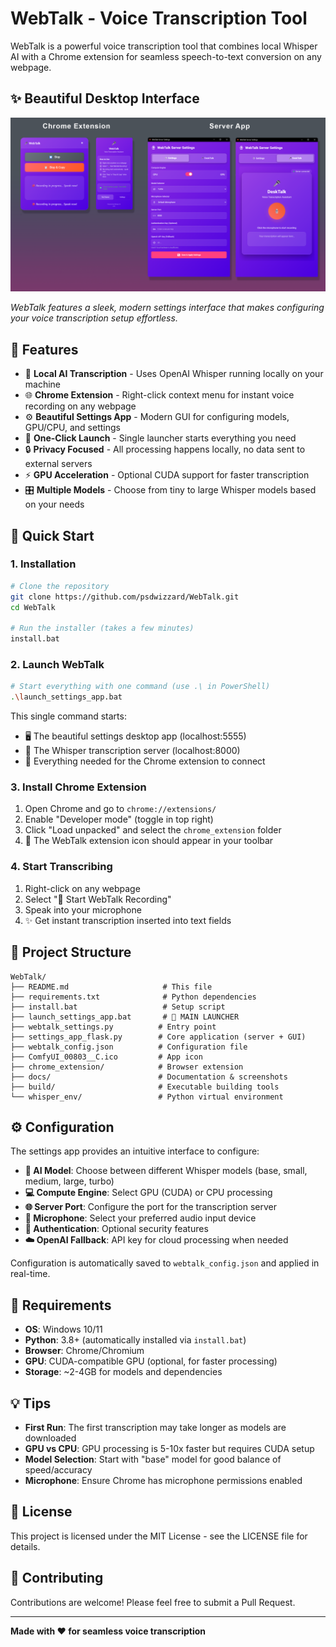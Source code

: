# WebTalk - Voice Transcription Tool

WebTalk is a powerful voice transcription tool that combines local Whisper AI with a Chrome extension for seamless speech-to-text conversion on any webpage.

## ✨ Beautiful Desktop Interface

![WebTalk Settings App](docs/WebTalk_UI.png)

*WebTalk features a sleek, modern settings interface that makes configuring your voice transcription setup effortless.*

## 🌟 Features

- 🎤 **Local AI Transcription** - Uses OpenAI Whisper running locally on your machine
- 🌐 **Chrome Extension** - Right-click context menu for instant voice recording on any webpage  
- ⚙️ **Beautiful Settings App** - Modern GUI for configuring models, GPU/CPU, and settings
- 🚀 **One-Click Launch** - Single launcher starts everything you need
- 🔒 **Privacy Focused** - All processing happens locally, no data sent to external servers
- ⚡ **GPU Acceleration** - Optional CUDA support for faster transcription
- 🎛️ **Multiple Models** - Choose from tiny to large Whisper models based on your needs

## 🚀 Quick Start

### 1. Installation
```bash
# Clone the repository
git clone https://github.com/psdwizzard/WebTalk.git
cd WebTalk

# Run the installer (takes a few minutes)
install.bat
```

### 2. Launch WebTalk
```bash
# Start everything with one command (use .\ in PowerShell)
.\launch_settings_app.bat
```

This single command starts:
- 🖥️ The beautiful settings desktop app (localhost:5555)
- 🤖 The Whisper transcription server (localhost:8000)  
- 🔗 Everything needed for the Chrome extension to connect

### 3. Install Chrome Extension
1. Open Chrome and go to `chrome://extensions/`
2. Enable "Developer mode" (toggle in top right)
3. Click "Load unpacked" and select the `chrome_extension` folder
4. 🎉 The WebTalk extension icon should appear in your toolbar

### 4. Start Transcribing
1. Right-click on any webpage
2. Select "🎤 Start WebTalk Recording"
3. Speak into your microphone
4. ✨ Get instant transcription inserted into text fields

## 📁 Project Structure

```
WebTalk/
├── README.md                     # This file
├── requirements.txt              # Python dependencies  
├── install.bat                   # Setup script
├── launch_settings_app.bat       # 🚀 MAIN LAUNCHER
├── webtalk_settings.py          # Entry point
├── settings_app_flask.py        # Core application (server + GUI)
├── webtalk_config.json          # Configuration file
├── ComfyUI_00803__C.ico         # App icon
├── chrome_extension/            # Browser extension
├── docs/                        # Documentation & screenshots
├── build/                       # Executable building tools
└── whisper_env/                 # Python virtual environment
```

## ⚙️ Configuration

The settings app provides an intuitive interface to configure:

- **🤖 AI Model**: Choose between different Whisper models (base, small, medium, large, turbo)
- **💻 Compute Engine**: Select GPU (CUDA) or CPU processing
- **🌐 Server Port**: Configure the port for the transcription server
- **🎤 Microphone**: Select your preferred audio input device
- **🔐 Authentication**: Optional security features
- **☁️ OpenAI Fallback**: API key for cloud processing when needed

Configuration is automatically saved to `webtalk_config.json` and applied in real-time.

## 🔧 Requirements

- **OS**: Windows 10/11
- **Python**: 3.8+ (automatically installed via `install.bat`)
- **Browser**: Chrome/Chromium
- **GPU**: CUDA-compatible GPU (optional, for faster processing)
- **Storage**: ~2-4GB for models and dependencies

## 💡 Tips

- **First Run**: The first transcription may take longer as models are downloaded
- **GPU vs CPU**: GPU processing is 5-10x faster but requires CUDA setup
- **Model Selection**: Start with "base" model for good balance of speed/accuracy
- **Microphone**: Ensure Chrome has microphone permissions enabled

## 📝 License

This project is licensed under the MIT License - see the LICENSE file for details.

## 🤝 Contributing

Contributions are welcome! Please feel free to submit a Pull Request.

---

**Made with ❤️ for seamless voice transcription** 